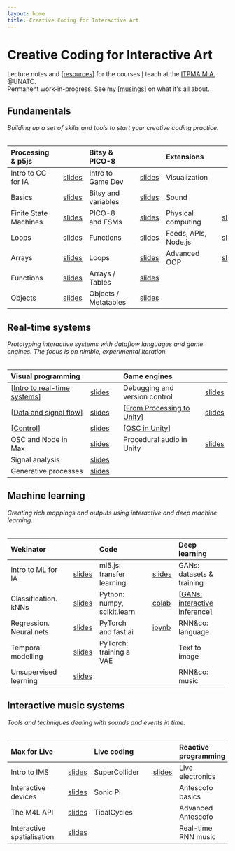 ```yaml
---
layout: home
title: Creative Coding for Interactive Art
---
```


# Creative Coding for Interactive Art

Lecture notes and [[resources]] for the courses [I](//rvirmoors.github.io) teach
at the [ITPMA M.A.](//cinetic.arts.ro/en/itpma/) @UNATC. <br/>
Permanent work-in-progress. See my [[musings]] on what it's all about.

## Fundamentals

*Building up a set of skills and tools to start your creative coding practice.*
<br/><br/>

| **Processing & p5js** | | | **Bitsy & PICO-8** | |  | **Extensions** | | | **Python** | |      
| :-------- | -------- |--- | :-------- | -------- | --- | :-------- | -------- | --- | :-------- | -------- | 
| Intro to CC for IA  |  | [slides](slides/01-01-cc-intro.md)  | Intro to Game Dev  |  | [slides](slides/01-01-gd-intro.md)  |  Visualization     |  |                    | Practical Python  |  [slides](slides/01-12-practical-python) | 
| Basics     | | [slides](slides/01-02-basics.md) | Bitsy and variables     | | [slides](slides/01-02-gd-basics.md) | Sound     |  |                 | More Python       |  [slides](slides/01-13-more-python) |
| Finite State Machines | | [slides](slides/01-03-fsm.md)  |  PICO-8 and FSMs | | [slides](slides/01-03-pico8.md)   | Physical computing     |  | [slides](slides/01-07-osc.md) | [[TouchDesigner and Python]] 
| Loops     | | [slides](slides/01-04-loops.md) | Functions     | | [slides](slides/01-04-gd-functions.md)  | Feeds, APIs, Node.js |  | [slides](slides/01-08-node.md)
| Arrays     | | [slides](slides/01-05-arrays.md) | Loops     | | [slides](slides/01-05-gd-loops.md) | Advanced OOP     |  | [slides](slides/01-10-more-oop.md)
| Functions     | | [slides](slides/01-06-functions.md) | Arrays / Tables  | | [slides](slides/01-06-gd-arrays.md)
| Objects     | | [slides](slides/01-09-oop.md) | Objects / Metatables     | | [slides](slides/01-07-p8-oop.md)

## Real-time systems

*Prototyping interactive systems with dataflow languages and game engines. The focus is on nimble, experimental iteration.*
<br/><br/>

| **Visual programming** | |               | **Game engines** | |     
| :-------- | -------- |---             | :-------- | -------- | 
| [[Intro to real-time systems]] | [slides](slides/02-01-max-unity-intro) | | Debugging and version control | [slides](slides/02-01-gd-debug.md) |
| [[Data and signal flow]]   | [slides](slides/02-05-types-flow) | | [[From Processing to Unity]] | [slides](slides/02-02-p5-to-unity.md) |
| [[Control]]   | [slides](slides/02-06-control) |                    | [[OSC in Unity]]    |  |  
| OSC and Node in Max | [slides](slides/02-07-osc-node.md)  |    | Procedural audio in Unity | [slides](slides/02-10-unity-pd.md)  |  
| Signal analysis  | [slides](slides/02-11-signal-analysis.md) |       |  |  |  
| Generative processes  | [slides](slides/02-12-generative.md) |       |  |  |  

## Machine learning

*Creating rich mappings and outputs using interactive and deep machine learning.*
<br/><br/>

| **Wekinator** | | | **Code** | | | **Deep learning** | |            
| :-------- | -------- |--- | :-------- | -------- | --- | :-------- | -------- | 
| Intro to ML for IA |  | [slides](slides/03-01-ml-intro.md) | ml5.js: transfer learning |  | [slides](slides/03-05-transfer.md)  | GANs: datasets & training  | | [slides](slides/03-08-gan-train.md) |
| Classification. kNNs  |  | [slides](slides/03-02-classification.md) | Python: numpy, scikit.learn  |  | [colab](https://colab.research.google.com/drive/1LWUDaBr6a8wRjXY_qcUeRkIVVMfTSMXW?usp=sharing) | [[GANs: interactive inference]]  | | [slides](slides/03-09-gan-inference.md) |
| Regression. Neural nets  |  | [slides](slides/03-03-regression.md) | PyTorch and fast.ai     |  | [ipynb](https://github.com/RVirmoors/cc1/blob/master/ml/python-weki/fastai-classify.ipynb) | RNN&co: language  | | [slides](slides/03-10-rnn-text.md) |
| Temporal modelling  | | [slides](slides/03-04-temporal.md)  | PyTorch: training a VAE     |  | | Text to image  | | [slides](slides/03-11-text-image.md)
| Unsupervised learning |  | [slides](slides/03-06-unsupervised.md) |      |  | | RNN&co: music  | | [slides](slides/03-12-rnn-audio.md)

## Interactive music systems

*Tools and techniques dealing with sounds and events in time.*
<br/><br/>

| **Max for Live** | | | **Live coding** | | | **Reactive programming** | |            
| :-------- | -------- |--- | :-------- | -------- | --- | :-------- | -------- | 
| Intro to IMS |  | [slides](slides/04-01-ims-intro.md)  | SuperCollider     |  | [slides](slides/04-05-supercollider.md) | Live electronics  | | 
| Interactive devices |  | [slides](slides/04-02-interactive-devices.md) | Sonic Pi     |  | | Antescofo basics  | | [slides](slides/04-09-scofo-basics.md)
| The M4L API  |  | [slides](slides/04-03-m4l-api.md) | TidalCycles     |  | | Advanced Antescofo  | | [slides](slides/04-10-more-scofo.md) 
| Interactive spatialisation  |  | [slides](slides/04-04-spat.md) |      |  | | Real-time RNN music  | |

[//begin]: # "Autogenerated link references for markdown compatibility"
[resources]: resources.md "Getting started"
[musings]: musings.md "Musings"
[TouchDesigner and Python]: touchdesigner-and-python.md "TouchDesigner and Python"
[Intro to real-time systems]: intro-to-real-time-systems.md "Intro to real-time systems"
[From Processing to Unity]: from-processing-to-unity.md "From Processing to Unity"
[Data and signal flow]: data-and-signal-flow.md "Data and signal flow"
[Control]: control.md "Control"
[OSC in Unity]: osc-in-unity.md "OSC in Unity"
[GANs: interactive inference]: gans-interactive-inference.md "GANs: interactive inference"
[//end]: # "Autogenerated link references"